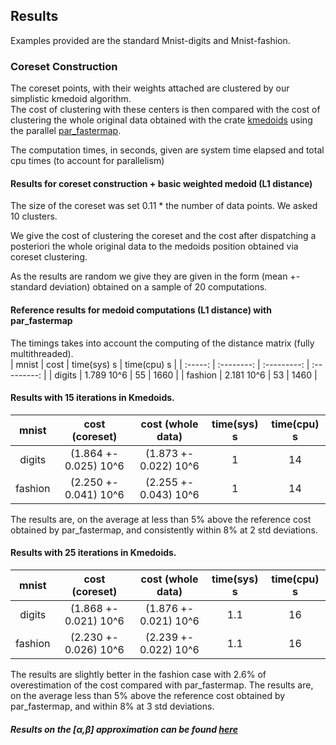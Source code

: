 
## Results

Examples provided are the standard Mnist-digits and Mnist-fashion.

###  Coreset Construction

The coreset points, with their weights attached are clustered by our simplistic kmedoid algorithm.  
The cost of clustering with these centers is then compared with the cost of clustering the whole original data obtained
with the crate [kmedoids](https://crates.io/crates/kmedoids) using the parallel [par_fastermap](https://docs.rs/kmedoids/0.5.0/kmedoids/fn.par_fasterpam.html).

The computation times, in seconds, given are system time elapsed and total cpu times (to account for parallelism) 


#### Results for coreset construction + basic weighted medoid  (L1 distance) 

The size of the coreset was set 0.11 * the number of data points. We asked 10 clusters.

We give the  cost of clustering the coreset and the cost after dispatching a posteriori the whole original data to the medoids position obtained via coreset clustering.  

As the results are random we give  they are given in the form (mean +-standard deviation) obtained on a sample of 20 computations.  



#### Reference results for medoid computations (L1 distance) with par_fastermap

The timings takes into account the computing of the distance matrix (fully multithreaded).  
|  mnist  |    cost    | time(sys) s | time(cpu) s |
| :-----: | :--------: | :---------: | :---------: |
| digits  | 1.789 10^6 |     55      |    1660     |
| fashion | 2.181 10^6 |     53      |    1460     |



#### Results with 15 iterations in Kmedoids.


|  mnist  |    cost (coreset)     |   cost (whole data)   | time(sys) s | time(cpu) s |
| :-----: | :-------------------: | :-------------------: | :---------: | :---------: |
| digits  | (1.864 +- 0.025) 10^6 | (1.873 +- 0.022) 10^6 |      1      |     14      |
| fashion | (2.250 +- 0.041) 10^6 | (2.255 +- 0.043) 10^6 |      1      |     14      |

The results are, on the average at less than 5% above the reference cost obtained by par_fastermap, and consistently within 8% at 2 std deviations.


#### Results with 25 iterations in Kmedoids.


|  mnist  |    cost (coreset)     |   cost (whole data)   | time(sys) s | time(cpu) s |
| :-----: | :-------------------: | :-------------------: | :---------: | :---------: |
| digits  | (1.868 +- 0.021) 10^6 | (1.876 +- 0.021) 10^6 |     1.1     |     16      |
| fashion | (2.230 +- 0.026) 10^6 | (2.239 +- 0.022) 10^6 |     1.1     |     16      |

The results are slightly better in the fashion case with 2.6% of overestimation of the cost compared with par_fastermap. 
The results are, on the average less than 5% above the reference cost obtained by par_fastermap, and within 8% at 3 std deviations.

##### Results on the [$\alpha$,$\beta$] approximation can be found [here](./bmor.md)